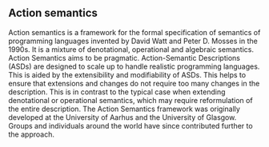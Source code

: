 ## Action semantics

Action semantics is a framework for the formal specification of semantics of programming languages invented by David Watt and Peter D. Mosses in the 1990s. It is a mixture of denotational, operational and algebraic semantics.
Action Semantics aims to be pragmatic. Action-Semantic Descriptions (ASDs) are designed to scale up to handle realistic programming languages. This is aided by the extensibility and modifiability of ASDs. This helps to ensure that extensions and changes do not require too many changes in the description. This is in contrast to the typical case when extending denotational or operational semantics, which may require reformulation of the entire description.
The Action Semantics framework was originally developed at the University of Aarhus and the University of Glasgow. Groups and individuals around the world have since contributed further to the approach.